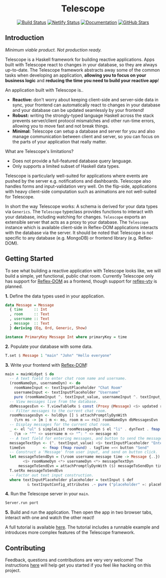 <div align="center">

# Telescope
[![Build Status](https://img.shields.io/github/workflow/status/jerbaroo/telescope/Test)](https://github.com/jerbaroo/telescope/actions?query=workflow%3ATest)
[![Netlify Status](https://api.netlify.com/api/v1/badges/b42ff31b-1036-424b-8f24-419de5b62549/deploy-status)](https://app.netlify.com/sites/telescope-hs/deploys)
[![Documentation](https://img.shields.io/badge/-documentation-blue)](https://telescope-hs.netlify.app)
[![GitHub Stars](https://img.shields.io/github/stars/jerbaroo/telescope?style=social)](https://github.com/jerbaroo/telescope)

</div>

## Introduction
*Minimum viable product. Not production ready.*

Telescope is a Haskell framework for building reactive applications. Apps built
with Telescope react to changes in your database, so they are always up-to-date.
The Telescope framework abstracts away some of the common tasks when developing
an application, **allowing you to focus on your business logic** and **reducing
the time you need to build your reactive app**!

An application built with Telescope is..
- **Reactive:** don't worry about keeping client-side and server-side data in
  sync, your frontend can automatically react to changes in your database and
  your database can be updated seamlessly by your frontend!
- **Robust:** writing the strongly-typed language Haskell across the stack
  prevents server/client protocol mismatches and other run-time errors, allowing
  you to move fast and not break things.
- **Minimal:** Telescope can setup a database and server for you and also manage
  communication between client and server, so you can focus on the parts of your
  application that really matter.

What are Telescope's limitations?
- Does not provide a full-featured database query language.
- Only supports a limited subset of Haskell data types.

Telescope is particularly well-suited for applications where events are pushed
by the server e.g. notifications and dashboards. Telescope also handles forms
and input-validation very well. On the flip-side, applications with heavy
client-side computation such as animations are not well-suited for Telescope.

In short the way Telescope works: A schema is derived for your data types via
`Generics`. The `Telescope` typeclass provides functions to interact with your
database, including watching for changes. `Telescope` exports an extensible
server that acts as a proxy to your database. The `Telescope` instance which is
available client-side in Reflex-DOM applications interacts with the database via
the server. It should be noted that Telescope is not specific to any database
(e.g. MongoDB) or frontend library (e.g. Reflex-DOM).

## Getting Started
To see what building a reactive application with Telescope looks like, we will
build a simple, yet functional, public chat room. Currently Telescope only has
support for [Reflex-DOM](https://reflex-frp.org/) as a frontend, though support
for [reflex-vty](https://hackage.haskell.org/package/reflex-vty) is planned.

**1.** Define the data types used in your application.

``` haskell
data Message = Message
  { time     :: Int
  , room     :: Text
  , username :: Text
  , message  :: Text
  } deriving (Eq, Ord, Generic, Show)

instance PrimaryKey Message Int where primaryKey = time
```

**2.** Populate your database with some data.

``` haskell
T.set $ Message 1 "main" "John" "Hello everyone"
```

**3.** Write your frontend with [Reflex-DOM](https://reflex-frp.org/)!

``` haskell
main = mainWidget $ do
  -- A text field to enter chat room name and username.
  (roomNameDyn, usernameDyn) <- do
    roomNameInput <- textInputPlaceholder "Chat Room"
    usernameInput <- textInputPlaceholder "Username"
    pure (roomNameInput ^. textInput_value, usernameInput ^. textInput_value)
  -- View messages live from the database.
  dbMessagesEvn <- T.viewTableRx $ const (Proxy @Message) <$> updated roomNameDyn
  -- Filter messages to the current chat room.
  roomMessagesDyn <- holdDyn [] $ attachPromptlyDynWith
    (\rn ms -> [m | m <- ms, room m == rn]) roomNameDyn dbMessagesEvn
  -- Display messages for the current chat room.
  _ <- el "ul" $ simpleList roomMessagesDyn $ el "li" . dynText . fmap
    (\m -> "“" <> username m <> "”: " <> message m)
  -- A text field for entering messages, and button to send the message.
  messageTextDyn <- (^. textInput_value) <$> textInputPlaceholder "Enter Message"
  timeEvn        <- fmap (fmap round) . tagTime =<< button "Send"
  -- Construct a 'Message' from user input, and send on button click.
  let messageToSendDyn = (\room username message time -> Message {..})
        <$> roomNameDyn <*> usernameDyn <*> messageTextDyn
      messageToSendEvn = attachPromptlyDynWith ($) messageToSendDyn timeEvn
  T.setRx messageToSendEvn
  -- Factor out text input construction.
  where textInputPlaceholder placeholder = textInput $ def
          & textInputConfig_attributes .~ pure ("placeholder" =: placeholder)
```

**4.** Run the Telescope server in your `main`.

``` haskell
Server.run port
```

**5.** Build and run the application. Then open the app in two browser tabs,
interact with one and watch the other react!

A full tutorial is available [here](https://telescope-hs.netlify.app/#Tutorial).
The tutorial includes a runnable example and introduces more complex features of
the Telescope framework.

## Contributing
Feedback, questions and contributions are very very welcome! The instructions
[here](https://github.com/jerbaroo/telescope/blob/master/docs/DEVELOPMENT.md)
will help get you started if you feel like hacking on this project.
